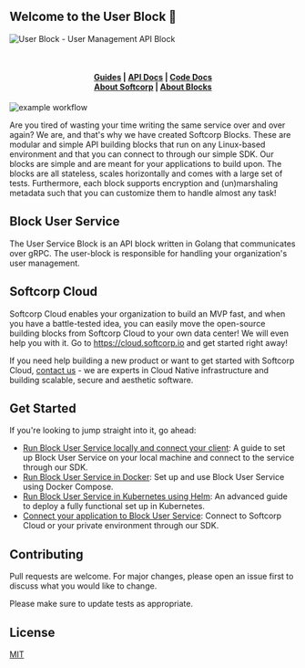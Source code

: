 ## Welcome to the User Block 👋

![User Block - User Management API Block](https://softcorp-io.github.io/website/blocks/blocks.png)

<br/>
<h4 align="center">
    <a href="https://www.softcorp.io/blocks/user/docs/guide">Guides</a> |
    <a href="https://www.softcorp.io/blocks/user/docs/api">API Docs</a> |
    <a href="https://www.softcorp.io/blocks/user/docs/code">Code Docs</a> <br/>
    <a href="https://www.softcorp.io">About Softcorp</a> |
    <a href="https://www.blocks.softcorp.io">About Blocks</a>
</h4>

![example workflow](https://github.com/softcorp-io/block-user-service/actions/workflows/build.yaml/badge.svg)

Are you tired of wasting your time writing the same service over and over again?
We are, and that's why we have created Softcorp Blocks. These are modular and simple API building blocks that run on
any Linux-based environment and that you can connect to through our simple SDK.
Our blocks are simple and are meant for your applications to build upon. The blocks are all stateless, scales horizontally and comes with a large set of tests.
Furthermore, each block supports encryption and (un)marshaling metadata such that you can customize them to handle almost any task!

## Block User Service

The User Service Block is an API block written in Golang that communicates over gRPC. The user-block is responsible for handling
your organization's user management.

## Softcorp Cloud
Softcorp Cloud enables your organization to build an MVP fast, and when you have a battle-tested idea, you can
easily move the open-source building blocks from Softcorp Cloud to your own data center! We will even help you with it.
Go to <a href="https://cloud.softcorp.io"> https://cloud.softcorp.io <a/> and get started right away! 

If you need help building a new product or want to get started with Softcorp Cloud, [contact us](https://softcorp.io/contact) - we are experts in Cloud Native infrastructure and building scalable, secure and aesthetic software.

## Get Started
If you're looking to jump straight into it, go ahead:

- [Run Block User Service locally and connect your client](): A guide to set up Block User Service on your local machine and connect to the service through our SDK. 
- [Run Block User Service in Docker](): Set up and use Block User Service using Docker Compose.
- [Run Block User Service in Kubernetes using Helm](): An advanced guide to deploy a fully functional set up in Kubernetes.
- [Connect your application to Block User Service](): Connect to Softcorp Cloud or your private environment through our SDK.


## Contributing
Pull requests are welcome. For major changes, please open an issue first to discuss what you would like to change.

Please make sure to update tests as appropriate.

## License
[MIT](https://choosealicense.com/licenses/mit/)
